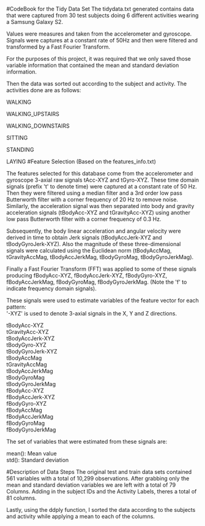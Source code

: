 #CodeBook for the Tidy Data Set
The tidydata.txt generated contains data that were captured from 30 test subjects doing 6 different activities wearing a Samsung Galaxy S2.

Values were measures and taken from the accelerometer and gyroscope.
Signals were captures at a constant rate of 50Hz and then were filtered and transformed by a Fast Fourier Transform.

For the purposes of this project, it was required that we only saved those variable information that contained the mean and standard deviation information. 

Then the data was sorted out according to the subject and activity.
The activities done are as follows:

WALKING

WALKING_UPSTAIRS

WALKING_DOWNSTAIRS

SITTING

STANDING

LAYING
#Feature Selection 
(Based on the features_info.txt)

The features selected for this database come from the accelerometer and gyroscope 3-axial raw signals tAcc-XYZ and tGyro-XYZ. These time domain signals (prefix 't' to denote time) were captured at a constant rate of 50 Hz. Then they were filtered using a median filter and a 3rd order low pass Butterworth filter with a corner frequency of 20 Hz to remove noise. Similarly, the acceleration signal was then separated into body and gravity acceleration signals (tBodyAcc-XYZ and tGravityAcc-XYZ) using another low pass Butterworth filter with a corner frequency of 0.3 Hz. 

Subsequently, the body linear acceleration and angular velocity were derived in time to obtain Jerk signals (tBodyAccJerk-XYZ and tBodyGyroJerk-XYZ). Also the magnitude of these three-dimensional signals were calculated using the Euclidean norm (tBodyAccMag, tGravityAccMag, tBodyAccJerkMag, tBodyGyroMag, tBodyGyroJerkMag). 

Finally a Fast Fourier Transform (FFT) was applied to some of these signals producing fBodyAcc-XYZ, fBodyAccJerk-XYZ, fBodyGyro-XYZ, fBodyAccJerkMag, fBodyGyroMag, fBodyGyroJerkMag. (Note the 'f' to indicate frequency domain signals). 

These signals were used to estimate variables of the feature vector for each pattern:  
'-XYZ' is used to denote 3-axial signals in the X, Y and Z directions.

tBodyAcc-XYZ  
tGravityAcc-XYZ  
tBodyAccJerk-XYZ  
tBodyGyro-XYZ   
tBodyGyroJerk-XYZ  
tBodyAccMag  
tGravityAccMag  
tBodyAccJerkMag  
tBodyGyroMag  
tBodyGyroJerkMag  
fBodyAcc-XYZ  
fBodyAccJerk-XYZ  
fBodyGyro-XYZ  
fBodyAccMag  
fBodyAccJerkMag  
fBodyGyroMag  
fBodyGyroJerkMag  

The set of variables that were estimated from these signals are: 

mean(): Mean value  
std(): Standard deviation  

#Description of Data Steps
The original test and train data sets contained 561 variables with a total of 10,299 observations.
After grabbing only the mean and standard deviation variables we are left with a total of 79 Columns.
Adding in the subject IDs and the Activity Labels, theres a total of 81 columns.

Lastly, using the ddply function, I sorted the data according to the subjects and activity while applying a mean to each of the columns.

